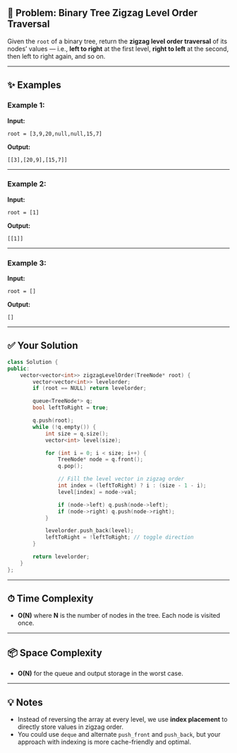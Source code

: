 
## 🧩 Problem: **Binary Tree Zigzag Level Order Traversal**

Given the `root` of a binary tree, return the **zigzag level order traversal** of its nodes’ values — i.e., **left to right** at the first level, **right to left** at the second, then left to right again, and so on.

---

## ✨ Examples

### Example 1:

**Input:**

```
root = [3,9,20,null,null,15,7]
```

**Output:**

```
[[3],[20,9],[15,7]]
```

---

### Example 2:

**Input:**

```
root = [1]
```

**Output:**

```
[[1]]
```

---

### Example 3:

**Input:**

```
root = []
```

**Output:**

```
[]
```

---

## ✅ Your Solution

```cpp
class Solution {
public:
    vector<vector<int>> zigzagLevelOrder(TreeNode* root) {
        vector<vector<int>> levelorder;
        if (root == NULL) return levelorder;

        queue<TreeNode*> q;
        bool leftToRight = true;

        q.push(root);
        while (!q.empty()) {
            int size = q.size();
            vector<int> level(size);

            for (int i = 0; i < size; i++) {
                TreeNode* node = q.front();
                q.pop();

                // Fill the level vector in zigzag order
                int index = (leftToRight) ? i : (size - 1 - i);
                level[index] = node->val;

                if (node->left) q.push(node->left);
                if (node->right) q.push(node->right);
            }

            levelorder.push_back(level);
            leftToRight = !leftToRight; // toggle direction
        }

        return levelorder;
    }
};
```

---

## ⏱ Time Complexity

* **O(N)** where **N** is the number of nodes in the tree.
  Each node is visited once.

---

## 📦 Space Complexity

* **O(N)** for the queue and output storage in the worst case.

---

## 💡 Notes

* Instead of reversing the array at every level, we use **index placement** to directly store values in zigzag order.
* You could use `deque` and alternate `push_front` and `push_back`, but your approach with indexing is more cache-friendly and optimal.
